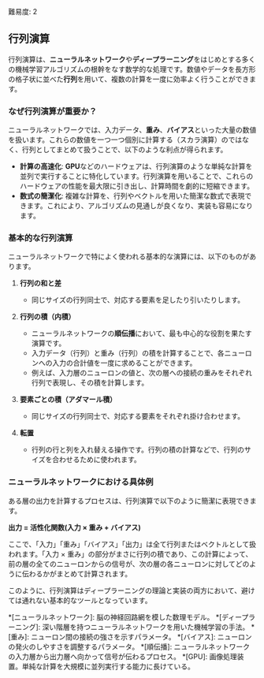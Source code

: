 難易度: 2

## 行列演算

行列演算は、**ニューラルネットワーク**や**ディープラーニング**をはじめとする多くの機械学習アルゴリズムの根幹をなす数学的な処理です。数値やデータを長方形の格子状に並べた**行列**を用いて、複数の計算を一度に効率よく行うことができます。

### なぜ行列演算が重要か？

ニューラルネットワークでは、入力データ、**重み**、**バイアス**といった大量の数値を扱います。これらの数値を一つ一つ個別に計算する（スカラ演算）のではなく、行列としてまとめて扱うことで、以下のような利点が得られます。

-   **計算の高速化**: **GPU**などのハードウェアは、行列演算のような単純な計算を並列で実行することに特化しています。行列演算を用いることで、これらのハードウェアの性能を最大限に引き出し、計算時間を劇的に短縮できます。
-   **数式の簡潔化**: 複雑な計算を、行列やベクトルを用いた簡潔な数式で表現できます。これにより、アルゴリズムの見通しが良くなり、実装も容易になります。

### 基本的な行列演算

ニューラルネットワークで特によく使われる基本的な演算には、以下のものがあります。

1.  **行列の和と差**
    *   同じサイズの行列同士で、対応する要素を足したり引いたりします。

2.  **行列の積（内積）**
    *   ニューラルネットワークの**順伝播**において、最も中心的な役割を果たす演算です。
    *   入力データ（行列）と重み（行列）の積を計算することで、各ニューロンへの入力の合計値を一度に求めることができます。
    *   例えば、入力層のニューロンの値と、次の層への接続の重みをそれぞれ行列で表現し、その積を計算します。

3.  **要素ごとの積（アダマール積）**
    *   同じサイズの行列同士で、対応する要素をそれぞれ掛け合わせます。

4.  **転置**
    *   行列の行と列を入れ替える操作です。行列の積の計算などで、行列のサイズを合わせるために使われます。

### ニューラルネットワークにおける具体例

ある層の出力を計算するプロセスは、行列演算で以下のように簡潔に表現できます。

**出力 = 活性化関数(入力 × 重み + バイアス)**

ここで、「入力」「重み」「バイアス」「出力」は全て行列またはベクトルとして扱われます。「入力 × 重み」の部分がまさに行列の積であり、この計算によって、前の層の全てのニューロンからの信号が、次の層の各ニューロンに対してどのように伝わるかがまとめて計算されます。

このように、行列演算はディープラーニングの理論と実装の両方において、避けては通れない基本的なツールとなっています。

*[ニューラルネットワーク]: 脳の神経回路網を模した数理モデル。
*[ディープラーニング]: 深い階層を持つニューラルネットワークを用いた機械学習の手法。
*[重み]: ニューロン間の接続の強さを示すパラメータ。
*[バイアス]: ニューロンの発火のしやすさを調整するパラメータ。
*[順伝播]: ニューラルネットワークの入力層から出力層へ向かって信号が伝わるプロセス。
*[GPU]: 画像処理装置。単純な計算を大規模に並列実行する能力に長けている。